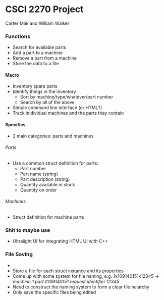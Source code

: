 # CSCI 2270 Project
Carter Mak and William Walker

### Functions
- Search for available parts
- Add a part to a machine
- Remove a part from a machine
- Store the data to a file


#### Macro
- Inventory spare parts
- Identify things in the inventory
  - Sort by machine/type/whatever/part number
  - Search by all of the above
- Simple command line interface (or HTML?)
- Track inidividual machines and the parts they contain

#### Specifics
- 2 main categories: parts and machines  

###### Parts
- Use a common struct definition for parts:
  - Part number
  - Part name (string)
  - Part description (string)
  - Quantity available in stock
  - Quantity on order

###### Machines
- Struct definition for machine parts

### Shit to maybe use
- Ultralight UI for integrating HTML UI with C++


### File Saving
- 
- Store a file for each struct instance and its properties
- Come up with some system for file naming, e.g. 1x109140151x12345 -> *machine 1* *part #109140151* *request identifier 12345*
- Need to construct the naming system to form a clear file heiarchy
- Only save the specific files being edited
